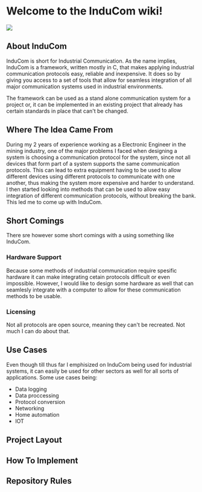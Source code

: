 # Welcome to the InduCom wiki!

<p align="centre">                                                                          
   <img src="https://github.com/Rikus-C/InduCom/assets/142307272/50fbd3ee-c41a-4bf9-adca-817eeb238ba5)">  
</p>                                                                       

## About InduCom
InduCom is short for Industrial Communication. As the name implies, InduCom is a framework, written mostly in C, that makes applying industrial communication protocols easy, reliable and inexpensive. It does so by giving you access to a set of tools that allow for seamless integration of all major communication systems used in industrial environments.

The framework can be used as a stand alone communication system for a project or, it can be implemented in an existing project that already has certain standards in place that can't be changed.
## Where The Idea Came From
During my 2 years of experience working as a Electronic Engineer in the mining industry, one of the major problems I faced when designing a system is choosing a communication protocol for the system, since not all devices that form part of a system supports the same communication protocols. This can lead to extra equipment having to be used to allow different devices using different protocols to communicate with one another, thus making the system more expensive and harder to understand. I then started looking into methods that can be used to allow easy integration of different communication protocols, without breaking the bank. This led me to come up with InduCom.
## Short Comings
There sre however some short comings with a using something like InduCom.
### Hardware Support
Because some methods of industrial communication require spesific hardware it can make integrating cetain protocols difficult or even impossible. However, I would like to design some hardware as well that can seamlesly integrate with a computer to allow for these communication methods to be usable.
### Licensing
Not all protocols are open source, meaning they can't be recreated. Not much I can do about that.
## Use Cases
Even though till thus far I emphisized on InduCom being used for industrial systems, it can easily be used for other sectors as well for all sorts of applications. Some use cases being:
- Data logging
- Data proccessing
- Protocol conversion
- Networking
- Home automation
- IOT
## Project Layout
## How To Implement
## Repository Rules
